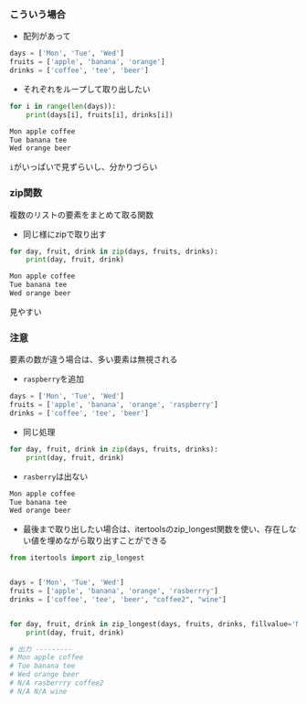 ### こういう場合
- 配列があって
```python
days = ['Mon', 'Tue', 'Wed']
fruits = ['apple', 'banana', 'orange']
drinks = ['coffee', 'tee', 'beer']
```

- それぞれをループして取り出したい
```python
for i in range(len(days)):
    print(days[i], fruits[i], drinks[i])
```
```sh
Mon apple coffee
Tue banana tee
Wed orange beer
```

`i`がいっぱいで見ずらいし、分かりづらい


### zip関数
複数のリストの要素をまとめて取る関数

- 同じ様にzipで取り出す
```python
for day, fruit, drink in zip(days, fruits, drinks):
    print(day, fruit, drink)
```
```sh
Mon apple coffee
Tue banana tee
Wed orange beer
```
見やすい


### 注意
要素の数が違う場合は、多い要素は無視される

- `raspberry`を追加
```python
days = ['Mon', 'Tue', 'Wed']
fruits = ['apple', 'banana', 'orange', 'raspberry']
drinks = ['coffee', 'tee', 'beer']
```

- 同じ処理
```python 
for day, fruit, drink in zip(days, fruits, drinks):
    print(day, fruit, drink)
```

- `rasberry`は出ない
```sh
Mon apple coffee
Tue banana tee
Wed orange beer
```

- 最後まで取り出したい場合は、itertoolsのzip_longest関数を使い、存在しない値を埋めながら取り出すことができる

```python
from itertools import zip_longest


days = ['Mon', 'Tue', 'Wed']
fruits = ['apple', 'banana', 'orange', 'rasberrry']
drinks = ['coffee', 'tee', 'beer', "coffee2", "wine"]


for day, fruit, drink in zip_longest(days, fruits, drinks, fillvalue='N/A'):
    print(day, fruit, drink)

# 出力 ---------
# Mon apple coffee
# Tue banana tee
# Wed orange beer
# N/A rasberrry coffee2
# N/A N/A wine

```